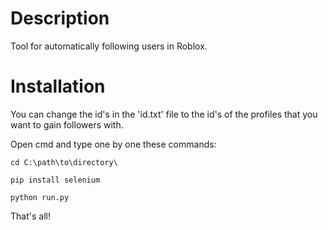 # Description

Tool for automatically following users in Roblox.


# Installation

You can change the id's in the 'id.txt' file to the id's of the profiles that you want to gain followers with.

Open cmd and type one by one these commands:



```
cd C:\path\to\directory\

pip install selenium

python run.py
```


That's all!
